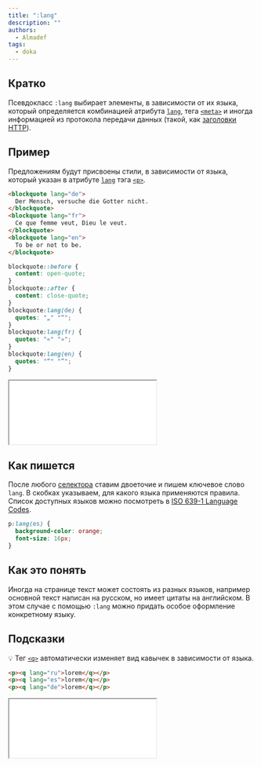 ```yaml
---
title: ":lang"
description: ""
authors:
  - Almadef
tags:
  - doka
---
```


## Кратко

Псевдокласс `:lang` выбирает элементы, в зависимости от их языка, который определяется комбинацией атрибута [`lang`](/html/global-attrs/#lang), тега [`<meta>`](/html/meta/) и иногда информацией из протокола передачи данных (такой, как [заголовки HTTP](/tools/http-protocol/#ispolzovanie-zagolovkov)).

## Пример

Предложениям будут присвоены стили, в зависимости от языка, который указан в атрибуте [`lang`](/html/global-attrs/#lang) тэга [`<p>`](/html/p/).

```html
<blockquote lang="de">
  Der Mensch, versuche die Gotter nicht.
</blockquote>
<blockquote lang="fr">
  Ce que femme veut, Dieu le veut.
</blockquote>
<blockquote lang="en">
  То be or not to be.
</blockquote>
```

```css
blockquote::before {
  content: open-quote;
}
blockquote::after {
  content: close-quote;
}
blockquote:lang(de) {
  quotes: "„" "“";
}
blockquote:lang(fr) {
  quotes: "«" "»";
}
blockquote:lang(en) {
  quotes: "“" "”";
}
```

<iframe title="Несколько языков" src="demos/many-lang/" height="130"></iframe>

## Как пишется

После любого [селектора](/css/css-rule/#selektor) ставим двоеточие и пишем ключевое слово `lang`. В скобках указываем, для какого языка применяются правила. Список доступных языков можно посмотреть в [ISO 639-1 Language Codes](http://xml.coverpages.org/iso639a.html).

```css
p:lang(es) {
  background-color: orange;
  font-size: 16px;
}
```

## Как это понять

Иногда на странице текст может состоять из разных языков, например основной текст написан на русском, но имеет цитаты на английском. В этом случае с помощью `:lang` можно придать особое оформление конкретному языку.

## Подсказки

💡 Тег [`<q>`](/html/q/) автоматически изменяет вид кавычек в зависимости от языка.

```html
<p><q lang="ru">lorem</q></p>
<p><q lang="es">lorem</q></p>
<p><q lang="de">lorem</q></p>
```

<iframe title="Кавычки" src="demos/q/" height="120"></iframe>

